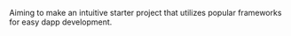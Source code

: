 Aiming to make an intuitive starter project that utilizes popular frameworks for easy dapp development. 